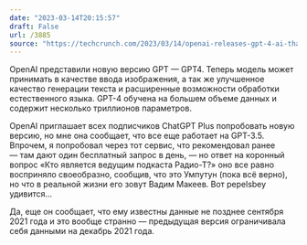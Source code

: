 ```yaml
---
date: "2023-03-14T20:15:57"
draft: False
url: /3885
source: "https://techcrunch.com/2023/03/14/openai-releases-gpt-4-ai-that-it-claims-is-state-of-the-art/"
---
```


OpenAI представили новую версию GPT — GPT4. Теперь модель может принимать в качестве ввода изображения, а так же улучшенное качество генерации текста и расширенные возможности обработки естественного языка. GPT-4 обучена на большем объеме данных и содержит несколько триллионов параметров.

OpenAI приглашает всех подписчиков ChatGPT Plus попробовать новую версию, но мне она сообщает, что все еще работает на GPT-3.5. Впрочем, я попробовал через тот сервис, что рекомендовал ранее — там дают один бесплатный запрос в день, — но ответ на коронный вопрос «Кто является ведущим подкаста Радио-Т?» оно все равно восприняло своеобразно, сообщив, что это Умпутун (пока всё верно), но что в реальной жизни его зовут Вадим Макеев. Вот pepelsbey удивится…

Да, еще он сообщает, что ему известны данные не позднее сентября 2021 года и это вообще странно — предыдущая версия ограничивала себя данными на декабрь 2021 года.
